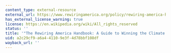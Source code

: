```yaml
---
content_type: external-resource
external_url: https://www.rewiringamerica.org/policy/rewiring-america-handbook
has_external_license_warning: true
license: https://en.wikipedia.org/wiki/All_rights_reserved
status: ''
title: '"The Rewiring America Handbook: A Guide to Winning the Climate Fight."'
uid: a2c29cf9-a6a4-4110-9e3f-4d78bbf108df
wayback_url: ''
---
```

